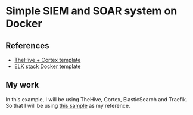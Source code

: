 # Simple SIEM and SOAR system on Docker

## References

- [TheHive + Cortex template](https://github.com/TheHive-Project/Docker-Templates)
- [ELK stack Docker template](https://github.com/deviantony/docker-elk.git)

## My work

In this example, I will be using TheHive, Cortex, ElasticSearch and Traefik. So that I will be using [this sample](./REFERENCES/TheHive_Cortext_Docker_template/docker/thehive35-cortex3-es7-traefik-route53/) as my reference.
